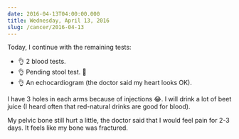 ```yaml
---
date: 2016-04-13T04:00:00.000
title: Wednesday, April 13, 2016
slug: /cancer/2016-04-13
---
```


Today, I continue with the remaining tests:

- 👌 2 blood tests.
- 👌 Pending stool test. 💩
- 👌 An echocardiogram (the doctor said my heart looks OK).

I have 3 holes in each arms because of injections 😂. I will drink a lot of beet juice (I heard often that red-natural drinks are good for blood).

My pelvic bone still hurt a little, the doctor said that I would feel pain for 2-3 days. It feels like my bone was fractured.
